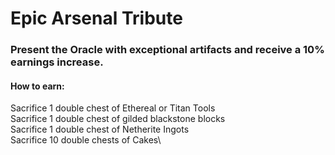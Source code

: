 # Epic Arsenal Tribute

### Present the Oracle with exceptional artifacts and receive a 10% earnings increase.

#### How to earn:

Sacrifice 1 double chest of Ethereal or Titan Tools\
Sacrifice 1 double chest of gilded blackstone blocks\
Sacrifice 1 double chest of Netherite Ingots\
Sacrifice 10 double chests of Cakes\
